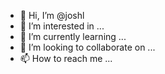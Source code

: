 - 👋 Hi, I’m @joshl
- 👀 I’m interested in ...
- 🌱 I’m currently learning ...
- 💞️ I’m looking to collaborate on ...
- 📫 How to reach me ...

<!---
joshl/joshl is a ✨ special ✨ repository because its `README.md` (this file) appears on your GitHub profile.
You can click the Preview link to take a look at your changes.
--->
